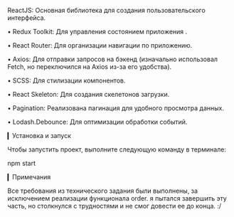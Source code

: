 ReactJS: Основная библиотека для создания пользовательского интерфейса.

• Redux Toolkit: Для управления состоянием приложения .

• React Router: Для организации навигации по приложению.

• Axios: Для отправки запросов на бэкенд (изначально использовал Fetch, но переключился на Axios из-за его удобства).

• SCSS: Для стилизации компонентов.

• React Skeleton: Для создания скелетонов загрузки.

• Pagination: Реализована пагинация для удобного просмотра данных.

• Lodash.Debounce: Для оптимизации обработки событий.

▎Установка и запуск

Чтобы запустить проект, выполните следующую команду в терминале:

npm start


▎Примечания

Все требования из технического задания были выполнены, за исключением реализации функционала order. я пытался завершить эту часть, но столкнулся с трудностями и не смог довести ее до конца. :/

